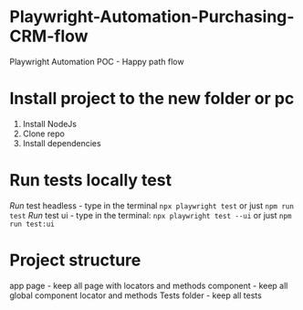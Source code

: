 # Playwright-Automation-Purchasing-CRM-flow
Playwright Automation POC - Happy path flow
# Install project to the new folder or pc
1. Install NodeJs
2. Clone repo
3. Install dependencies  

# Run tests locally test 
*Run* test headless  - type in the terminal 
`npx playwright test` or just `npm run test` 
*Run* test ui - type in the terminal: 
`npx playwright test --ui` or just `npm run test:ui`

# Project structure
app
page - keep all page with locators and methods
component - keep all global component locator and methods
Tests folder - keep all tests




